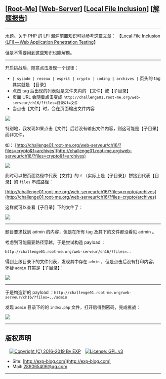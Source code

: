 ## [[Root-Me](https://www.root-me.org/)] [[Web-Server](https://www.root-me.org/en/Challenges/Web-Server/)] [[Local File Inclusion](https://www.root-me.org/en/Challenges/Web-Server/Local-File-Inclusion)] [[解题报告](http://exp-blog.com/2019/03/05/pid-3463/)]

------

水题。关于 PHP 的 LFI 漏洞前置知识可以参考这篇文章： 【[Local File Inclusion (LFI) — Web Application Penetration Testing](https://medium.com/@Aptive/local-file-inclusion-lfi-web-application-penetration-testing-cc9dc8dd3601)】

但是不需要用到这些知识也能解题。


------------

开启挑战后，随意点击发现一个规律：

-  `| sysadm | reseau | esprit | crypto | coding | archives |` 页头的 tag 其实就是 【目录】
- 点击 tag 后出现的列表就是文件夹内的 【文件】或【子目录】
- 页面 URL 会随着点击变成 `http://challenge01.root-me.org/web-serveur/ch16/?files=目录&f=文件`
- 当点击【文件】时，会在页面输出文件内容

![](http://exp-blog.com/wp-content/uploads/2019/03/13ab4067b29520f1b8c6ae110f09c45b.png)

特别地，我发现如果点击【文件】后若没有输出文件内容，则这可能是【子目录】而非文件，

如： [http://challenge01.root-me.org/web-serveur/ch16/?files=crypto&f=archives](http://challenge01.root-me.org/web-serveur/ch16/?files=crypto&f=archives)

![](http://exp-blog.com/wp-content/uploads/2019/03/0218f295af045b566285be1364e4f974.png)

此时可以把页面路径中代表【文件】的 `f` （实际上是【子目录】）拼接到代表【目录】的 `files` 串成路径：

[http://challenge01.root-me.org/web-serveur/ch16/?files=crypto/archives](http://challenge01.root-me.org/web-serveur/ch16/?files=crypto/archives)

这样就可以查看【子目录】下的文件了：

![](http://exp-blog.com/wp-content/uploads/2019/03/088f203e035844af2405950af4eaba0d.png)

------------

题目要求找到 admin 的内容，但是在所有 tag 及其下的文件都没看见 admin 。

考虑到可能需要路径穿越，于是尝试构造 payload ：

`http://challenge01.root-me.org/web-serveur/ch16/?files=..`

得到上级目录下的文件列表，发现其中存在 `admin` ，但是点击后没有打印内容，怀疑 `admin` 其实是【子目录】：

![](http://exp-blog.com/wp-content/uploads/2019/03/5003839c713a9d4fa0de40619f8044ad.png)


------------

于是构造新的 payload ：`http://challenge01.root-me.org/web-serveur/ch16/?files=../admin`

发现 `admin` 目录下的的 `index.php` 文件，打开后得到密码，完成挑战：

![](http://exp-blog.com/wp-content/uploads/2019/03/8fcd8238f1c00b6d2a6c966393a90dce.png)

------

## 版权声明

　[![Copyright (C) 2016-2019 By EXP](https://img.shields.io/badge/Copyright%20(C)-2016~2019%20By%20EXP-blue.svg)](http://exp-blog.com)　[![License: GPL v3](https://img.shields.io/badge/License-GPL%20v3-blue.svg)](https://www.gnu.org/licenses/gpl-3.0)
  

- Site: [http://exp-blog.com](http://exp-blog.com) 
- Mail: <a href="mailto:289065406@qq.com?subject=[EXP's Github]%20Your%20Question%20（请写下您的疑问）&amp;body=What%20can%20I%20help%20you?%20（需要我提供什么帮助吗？）">289065406@qq.com</a>


------
